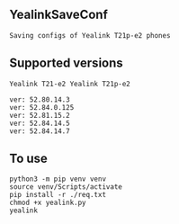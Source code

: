 ## YealinkSaveConf

    Saving configs of Yealink T21p-e2 phones


## Supported versions

    Yealink T21-e2 Yealink T21p-e2

    ver: 52.80.14.3
    ver: 52.84.0.125
    ver: 52.81.15.2
    ver: 52.84.14.5
    ver: 52.84.14.7


## To use

```
python3 -m pip venv venv
source venv/Scripts/activate
pip install -r ./req.txt
chmod +x yealink.py
yealink
```
